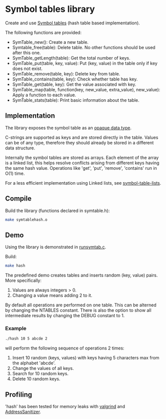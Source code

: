 # Symbol tables library

Create and use [Symbol tables](https://en.wikipedia.org/wiki/Symbol_table) (hash table based implementation).

The following functions are provided:

* SymTable_new(): Create a new table.
* Symtable_free(table): Delete table. No other functions should be used after this one.
* SymTable_getLength(table): Get the total number of keys.
* SymTable_put(table, key, value): Put (key, value) in the table only if key does not exist.
* SymTable_remove(table, key): Delete key from table.
* SymTable_contains(table, key): Check whether table has key.
* SymTable_get(table, key): Get the value associated with key.
* SymTable_map(table, function(key, new_value, extra_value), new_value): Apply a function to each value.
* SymTable_stats(table): Print basic information about the table.

## Implementation

The library exposes the symbol table as an [opaque data type](https://en.wikipedia.org/wiki/Opaque_data_type).

C-strings are supported as keys and are stored directly in the table. Values can be of any type, therefore they should already be stored in a different data structure.

Internally the symbol tables are stored as arrays. Each element of the array is a linked list, this helps resolve conflicts arising from different keys having the same hash value. Operations like 'get', 'put', 'remove', 'contains' run in O(1) time.

For a less efficient implementation using Linked lists, see [symbol-table-lists](https://github.com/tasxatzial/symbol-table-lists).

## Compile

Build the library (functions declared in symtable.h):

```bash
make symtablehash.o
```

## Demo

Using the library is demonstrated in [runsymtab.c](src/runsymtab.c).

Build:

```bash
make hash
```

The predefined demo creates tables and inserts random (key, value) pairs. More specifically:

1. Values are always integers > 0.
2. Changing a value means adding 2 to it.

By default all operations are performed on one table. This can be alterned by changing the NTABLES constant. There is also the option to show all intermediate results by changing the DEBUG constant to 1.

### Example

```bash
./hash 10 5 abcde 2
```

will perform the following sequence of operations 2 times:

1. Insert 10 random (keys, values) with keys having 5 characters max from the alphabet 'abcde'.
2. Change the values of all keys.
3. Search for 10 random keys.
4. Delete 10 random keys.

## Profiling

'hash' has been tested for memory leaks with [valgrind](https://valgrind.org/) and [AddressSanitizer](https://github.com/google/sanitizers/wiki/AddressSanitizer).
